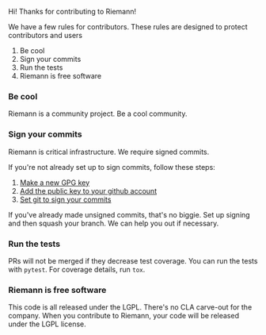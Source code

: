 Hi! Thanks for contributing to Riemann!

We have a few rules for contributors. These rules are designed to protect contributors and users

1. Be cool
2. Sign your commits
3. Run the tests
4. Riemann is free software

### Be cool

Riemann is a community project. Be a cool community.

### Sign your commits

Riemann is critical infrastructure. We require signed commits.

If you're not already set up to sign commits, follow these steps:

1. [Make a new GPG key](https://help.github.com/articles/generating-a-new-gpg-key/)
2. [Add the public key to your github account](https://help.github.com/articles/adding-a-new-gpg-key-to-your-github-account/)
3. [Set git to sign your commits](https://help.github.com/articles/telling-git-about-your-gpg-key/)

If you've already made unsigned commits, that's no biggie. Set up signing and then squash your branch. We can help you out if necessary.

### Run the tests

PRs will not be merged if they decrease test coverage. You can run the tests with `pytest`. For coverage details, run `tox`.

### Riemann is free software

This code is all released under the LGPL. There's no CLA carve-out for the company. When you contribute to Riemann, your code will be released under the LGPL license.

